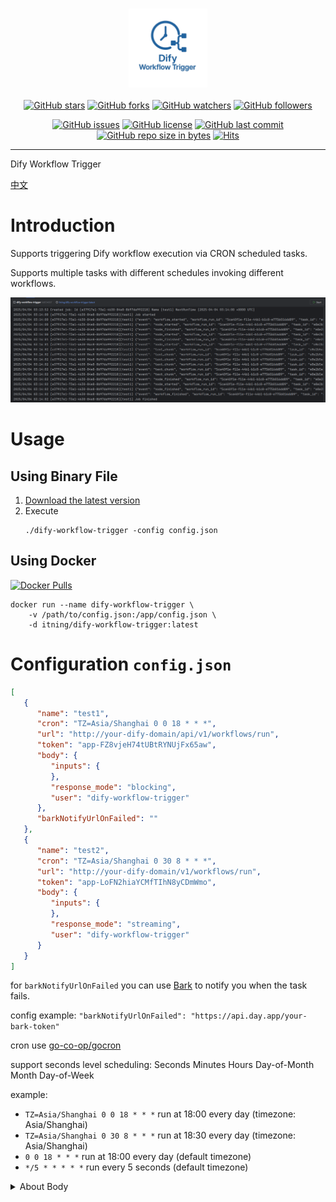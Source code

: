 <h3 align="center"><img src="pic/logo.png" alt="Logo" style="width:25%;"></h3>
<div align="center">
    
[![GitHub stars](https://img.shields.io/github/stars/itning/dify-workflow-trigger.svg?style=social&label=Stars)](https://github.com/itning/dify-workflow-trigger/stargazers)
[![GitHub forks](https://img.shields.io/github/forks/itning/dify-workflow-trigger.svg?style=social&label=Fork)](https://github.com/itning/dify-workflow-trigger/network/members)
[![GitHub watchers](https://img.shields.io/github/watchers/itning/dify-workflow-trigger.svg?style=social&label=Watch)](https://github.com/itning/dify-workflow-trigger/watchers)
[![GitHub followers](https://img.shields.io/github/followers/itning.svg?style=social&label=Follow)](https://github.com/itning?tab=followers)


</div>

<div align="center">

[![GitHub issues](https://img.shields.io/github/issues/itning/dify-workflow-trigger.svg)](https://github.com/itning/dify-workflow-trigger/issues)
[![GitHub license](https://img.shields.io/github/license/itning/dify-workflow-trigger.svg)](https://github.com/itning/dify-workflow-trigger/blob/master/LICENSE)
[![GitHub last commit](https://img.shields.io/github/last-commit/itning/dify-workflow-trigger.svg)](https://github.com/itning/dify-workflow-trigger/commits)
[![GitHub repo size in bytes](https://img.shields.io/github/repo-size/itning/dify-workflow-trigger.svg)](https://github.com/itning/dify-workflow-trigger)
[![Hits](https://hitcount.itning.com?u=itning&r=dify-workflow-trigger)](https://github.com/itning/hit-count)

</div>

---

Dify Workflow Trigger

[中文](https://github.com/itning/dify-workflow-trigger/blob/main/README-CN.md)

# Introduction

Supports triggering Dify workflow execution via CRON scheduled tasks.

Supports multiple tasks with different schedules invoking different workflows.

![preview](./pic/preview.png)

# Usage

## Using Binary File

1. [Download the latest version](https://github.com/itning/dify-workflow-trigger/releases)
2. Execute
    ```shell
    ./dify-workflow-trigger -config config.json
    ```

## Using Docker

[![Docker Pulls](https://img.shields.io/docker/pulls/itning/dify-workflow-trigger.svg?style=flat&label=pulls&logo=docker)](https://hub.docker.com/r/itning/dify-workflow-trigger/tags?page=1&ordering=last_updated)

```shell
docker run --name dify-workflow-trigger \
    -v /path/to/config.json:/app/config.json \
    -d itning/dify-workflow-trigger:latest
```

# Configuration `config.json`

```json
[
   {
      "name": "test1",
      "cron": "TZ=Asia/Shanghai 0 0 18 * * *",
      "url": "http://your-dify-domain/api/v1/workflows/run",
      "token": "app-FZ8vjeH74tUBtRYNUjFx65aw",
      "body": {
         "inputs": {
         },
         "response_mode": "blocking",
         "user": "dify-workflow-trigger"
      },
      "barkNotifyUrlOnFailed": ""
   },
   {
      "name": "test2",
      "cron": "TZ=Asia/Shanghai 0 30 8 * * *",
      "url": "http://your-dify-domain/v1/workflows/run",
      "token": "app-LoFN2hiaYCMfTIhN8yCDmWmo",
      "body": {
         "inputs": {
         },
         "response_mode": "streaming",
         "user": "dify-workflow-trigger"
      }
   }
]
```
for `barkNotifyUrlOnFailed` you can use [Bark](https://github.com/Finb/Bark) to notify you when the task fails.

config example: `"barkNotifyUrlOnFailed": "https://api.day.app/your-bark-token"`

cron use [go-co-op/gocron](https://pkg.go.dev/github.com/go-co-op/gocron/v2#CronJob) 

support seconds level scheduling: Seconds Minutes Hours Day-of-Month Month Day-of-Week

example:
- `TZ=Asia/Shanghai 0 0 18 * * *` run at 18:00 every day (timezone: Asia/Shanghai)
- `TZ=Asia/Shanghai 0 30 8 * * *` run at 18:30 every day (timezone: Asia/Shanghai)
- `0 0 18 * * *` run at 18:00 every day (default timezone)
- `*/5 * * * * *` run every 5 seconds (default timezone)

<details>

<summary>About Body</summary>

### Request Body
`inputs` (object) Required Allows the entry of various variable values defined by the App. 

The `inputs` parameter contains multiple key/value pairs, with each key corresponding to a specific variable and each value being the specific value for that variable. The workflow application requires at least one key/value pair to be inputted. The variable can be of File Array type. File Array type variable is suitable for inputting files combined with text understanding and answering questions, available only when the model supports file parsing and understanding capability. If the variable is of File Array type, the corresponding value should be a list whose elements contain following attributions:

`type` (string) Supported type:

`document` ('TXT', 'MD', 'MARKDOWN', 'PDF', 'HTML', 'XLSX', 'XLS', 'DOCX', 'CSV', 'EML', 'MSG', 'PPTX', 'PPT', 'XML', 'EPUB')

`image` ('JPG', 'JPEG', 'PNG', 'GIF', 'WEBP', 'SVG')

`audio` ('MP3', 'M4A', 'WAV', 'WEBM', 'AMR')

`video` ('MP4', 'MOV', 'MPEG', 'MPGA')

`custom` (Other file types)

`transfer_method` (string) Transfer method, `remote_url` for image URL / `local_file` for file upload

`url` (string) Image URL (when the transfer method is `remote_url`)

`upload_file_id` (string) Uploaded file ID, which must be obtained by uploading through the File Upload API in advance (when the transfer method is local_file)

`response_mode` (string) Required The mode of response return, supporting:

`streaming` Streaming mode (recommended), implements a typewriter-like output through SSE (Server-Sent Events).

`blocking` Blocking mode, returns result after execution is complete. (Requests may be interrupted if the process is long) Due to Cloudflare restrictions, the request will be interrupted without a return after 100 seconds.

`user` (string) Required User identifier, used to define the identity of the end-user for retrieval and statistics. Should be uniquely defined by the developer within the application.

Example: file array as an input variable
```json
{
  "inputs": {
    "{variable_name}": 
    [
      {
      "transfer_method": "local_file",
      "upload_file_id": "{upload_file_id}",
      "type": "{document_type}"
      }
    ]
  }
}
```

</details>
